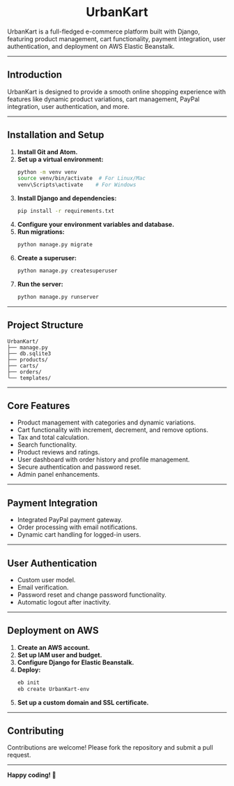 <h1 align="center">UrbanKart</h1>

UrbanKart is a full-fledged e-commerce platform built with Django, featuring product management, cart functionality, payment integration, user authentication, and deployment on AWS Elastic Beanstalk.

---

## Introduction

UrbanKart is designed to provide a smooth online shopping experience with features like dynamic product variations, cart management, PayPal integration, user authentication, and more.

---

## Installation and Setup

1. **Install Git and Atom.**  
2. **Set up a virtual environment:**  
    ```bash
    python -m venv venv
    source venv/bin/activate  # For Linux/Mac
    venv\Scripts\activate    # For Windows
    ```
3. **Install Django and dependencies:**  
    ```bash
    pip install -r requirements.txt
    ```
4. **Configure your environment variables and database.**  
5. **Run migrations:**  
    ```bash
    python manage.py migrate
    ```
6. **Create a superuser:**  
    ```bash
    python manage.py createsuperuser
    ```
7. **Run the server:**  
    ```bash
    python manage.py runserver
    ```
---

## Project Structure

```plaintext
UrbanKart/
├── manage.py
├── db.sqlite3
├── products/
├── carts/
├── orders/
└── templates/
```

---

## Core Features

- Product management with categories and dynamic variations.  
- Cart functionality with increment, decrement, and remove options.  
- Tax and total calculation.  
- Search functionality.  
- Product reviews and ratings.  
- User dashboard with order history and profile management.  
- Secure authentication and password reset.  
- Admin panel enhancements.  

---

## Payment Integration

- Integrated PayPal payment gateway.  
- Order processing with email notifications.  
- Dynamic cart handling for logged-in users.  

---

## User Authentication

- Custom user model.  
- Email verification.  
- Password reset and change password functionality.  
- Automatic logout after inactivity.  

---

## Deployment on AWS

1. **Create an AWS account.**  
2. **Set up IAM user and budget.**  
3. **Configure Django for Elastic Beanstalk.**  
4. **Deploy:**  
    ```bash
    eb init
    eb create UrbanKart-env
    ```
5. **Set up a custom domain and SSL certificate.**  

---

## Contributing

Contributions are welcome! Please fork the repository and submit a pull request.

---

**Happy coding! 🚀**
